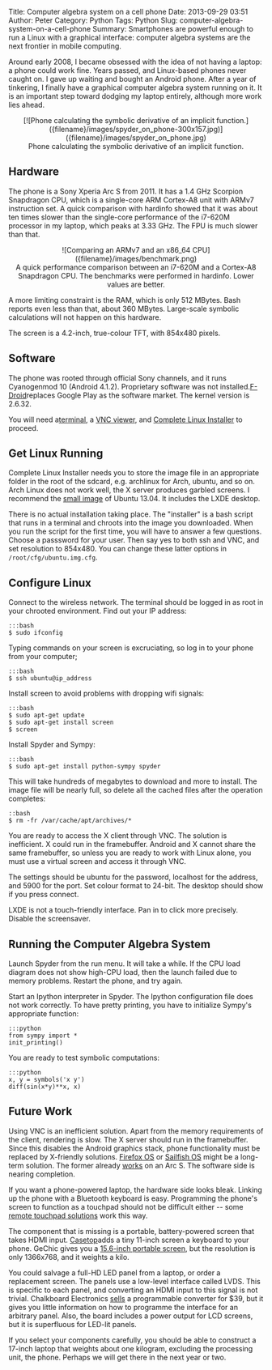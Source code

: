Title: Computer algebra system on a cell phone
Date: 2013-09-29 03:51
Author: Peter
Category: Python
Tags: Python
Slug: computer-algebra-system-on-a-cell-phone
Summary: Smartphones are powerful enough to run a Linux with a graphical interface: computer algebra systems are the next frontier in mobile computing.

Around early 2008, I became obsessed with the idea of not having a
laptop: a phone could work fine. Years passed, and Linux-based phones
never caught on. I gave up waiting and bought an Android phone. After a
year of tinkering, I finally have a graphical computer algebra system
running on it. It is an important step toward dodging my laptop
entirely, although more work lies ahead.

<center>[![Phone calculating the symbolic derivative of an implicit function.]({filename}/images/spyder_on_phone-300x157.jpg)]({filename}/images/spyder_on_phone.jpg)</center>
<center>Phone calculating the symbolic derivative of an implicit function.</center>

Hardware
--------

The phone is a Sony Xperia Arc S from 2011. It has a 1.4 GHz Scorpion
Snapdragon CPU, which is a single-core ARM Cortex-A8 unit with ARMv7
instruction set. A quick comparison with hardinfo showed that it was
about ten times slower than the single-core performance of the i7-620M
processor in my laptop, which peaks at 3.33 GHz. The FPU is much slower
than that.

<center>![Comparing an ARMv7 and an x86_64 CPU]({filename}/images/benchmark.png)</center>
<center>A quick performance comparison between an i7-620M and a Cortex-A8 Snapdragon CPU. The benchmarks were performed in hardinfo. Lower values are better.</center>

A more limiting constraint is the RAM, which is only 512 MBytes. Bash
reports even less than that, about 360 MBytes. Large-scale symbolic
calculations will not happen on this hardware.

The screen is a 4.2-inch, true-colour TFT, with 854x480 pixels.

Software
--------

The phone was rooted through official Sony channels, and it runs
Cyanogenmod 10 (Android 4.1.2). Proprietary software was not
installed.[F-Droid](https://f-droid.org/ "F-Droid")replaces Google Play
as the software market. The kernel version is 2.6.32.

You will need
a[terminal](https://f-droid.org/repository/browse/?fdfilter=terminal&fdid=jackpal.androidterm "Terminal Emulator"),
a [VNC
viewer](https://f-droid.org/repository/browse/?fdfilter=vnc&fdid=android.androidVNC "androidVNC"),
and [Complete Linux
Installer](http://sourceforge.net/projects/linuxonandroid/files/App/ "Complete Linux Installer")
to proceed.

Get Linux Running
-----------------

Complete Linux Installer needs you to store the image file in an
appropriate folder in the root of the sdcard, e.g. archlinux for Arch,
ubuntu, and so on. Arch Linux does not work well, the X server produces
garbled screens. I recommend the [small
image](http://sourceforge.net/projects/linuxonandroid/files/Ubuntu/13.04/Small/ "Ubuntu ARM small")
of Ubuntu 13.04. It includes the LXDE desktop.

There is no actual installation taking place. The "installer" is a
bash script that runs in a terminal and chroots into the image you
downloaded. When you run the script for the first time, you will have to
answer a few questions. Choose a passsword for your user. Then say yes
to both ssh and VNC, and set resolution to 854x480. You can change these
latter options in ``/root/cfg/ubuntu.img.cfg``.

Configure Linux
---------------

Connect to the wireless network. The terminal should be logged in as
root in your chrooted environment. Find out your IP address:

    :::bash
    $ sudo ifconfig

Typing commands on your screen is excruciating, so log in to your phone
from your computer;

    :::bash
    $ ssh ubuntu@ip_address

Install screen to avoid problems with dropping wifi signals:

    :::bash
    $ sudo apt-get update
    $ sudo apt-get install screen
    $ screen

Install Spyder and Sympy:

    :::bash
    $ sudo apt-get install python-sympy spyder

This will take hundreds of megabytes to download and more to install.
The image file will be nearly full, so delete all the cached files after
the operation completes:

    ::bash
    $ rm -fr /var/cache/apt/archives/*

You are ready to access the X client through VNC. The solution is
inefficient. X could run in the framebuffer. Android and X cannot share
the same framebuffer, so unless you are ready to work with Linux alone,
you must use a virtual screen and access it through VNC.

The settings should be ubuntu for the password, localhost for the
address, and 5900 for the port. Set colour format to 24-bit. The desktop
should show if you press connect.

LXDE is not a touch-friendly interface. Pan in to click more precisely.
Disable the screensaver.

Running the Computer Algebra System
-----------------------------------

Launch Spyder from the run menu. It will take a while. If the CPU load
diagram does not show high-CPU load, then the launch failed due to
memory problems. Restart the phone, and try again.

Start an Ipython interpreter in Spyder. The Ipython configuration file
does not work correctly. To have pretty printing, you have to initialize
Sympy's appropriate function:

    :::python
    from sympy import *
    init_printing()

You are ready to test symbolic computations:

    :::python
    x, y = symbols('x y')
    diff(sin(x*y)**x, x)

Future Work
-----------

Using VNC is an inefficient solution. Apart from the memory requirements
of the client, rendering is slow. The X server should run in the
framebuffer. Since this disables the Android graphics stack, phone
functionality must be replaced by X-friendly solutions. [Firefox OS](https://www.mozilla.org/en-US/firefox/os/ "Firefox OS") or [Sailfish
OS](https://sailfishos.org/ "Sailfish OS") might be a long-term
solution. The former already
[works](http://neuralassembly.blogspot.jp/2013/06/xperia-arcxperia-rayfirefox-os.html "Xperia Arc running Firefox OS")
on an Arc S. The software side is nearing completion.

If you want a phone-powered laptop, the hardware side looks bleak.
Linking up the phone with a Bluetooth keyboard is easy. Programming the
phone's screen to function as a touchpad should not be difficult
either -- some [remote touchpad solutions](http://www.remotedroid.net/ "RemoteDroid") work this way.

The component that is missing is a portable, battery-powered screen that
takes HDMI input. [Casetop](http://livi-design.com/ "Casetop")adds a
tiny 11-inch screen a keyboard to your phone. GeChic gives you a
[15.6-inch portable screen](http://www.gechic.com/product_help_en.asp?s=6 "On-Lap 2501M"),
but the resolution is only 1366x768, and it weights a kilo.

You could salvage a full-HD LED panel from a laptop, or order a
replacement screen. The panels use a low-level interface called LVDS.
This is specific to each panel, and converting an HDMI input to this
signal is not trivial. Chalkboard Electronics
[sells](http://www.chalk-elec.com/?page_id=1280 "LVDS LCD interface board")
a programmable converter for $39, but it gives you little information
on how to programme the interface for an arbitrary panel. Also, the
board includes a power output for LCD screens, but it is superfluous for
LED-lit panels.

If you select your components carefully, you should be able to construct
a 17-inch laptop that weights about one kilogram, excluding the
processing unit, the phone. Perhaps we will get there in the next year
or two.
